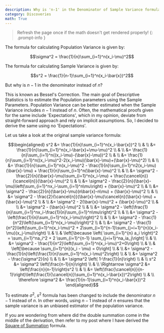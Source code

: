 ```yaml
---
description: Why is 'n-1' in the Denominator of Sample Variance formula instead of 'n'?
category: Discoveries
math: True
---
```


> Refresh the page once if the math doesn't get rendered properly!
{: .prompt-info }

The formula for calculating Population Variance is given by:

$$\sigma^2 = \frac{1}{n}\sum_{i=1}^n(x_i-\mu)^2$$

The formula for calculating Sample Variance is given by:

$$s^2 = \frac{1}{n-1}\sum_{i=1}^n(x_i-\bar{x})^2$$

But why is $n-1$ in the denominator instead of $n$?

This is known as Bessel's Correction. The main goal of Descriptive Statistics is to estimate the Population parameters using the Sample Parameters. Population Variance can be better estimated when the Sample Variance includes $n-1$ instead of $n$. Often, the mathematical proofs given for the same include 'Expectations', which in my opinion, deviate from straight-forward approach and rely on implicit assumptions. So, I decided to derive the same using no 'Expectations'.

Let us take a look at the original sample variance formula:

$$\begin{aligned}
s^2
&= \frac{1}{n}\sum_{i=1}^n(x_i-\bar{x})^2 \\
& \\
&= \frac{1}{n}\sum_{i=1}^n(x_i-\bar{x}+\mu-\mu)^2 \\
& \\
&= \frac{1}{n}\sum_{i=1}^n((x_i-\mu)-(\bar{x}-\mu))^2 \\
& \\
&= \frac{1}{n}\sum_{i=1}^n((x_i-\mu)^2-2(x_i-\mu)(\bar{x}-\mu)+(\bar{x}-\mu)^2) \\
& \\
&= \frac{1}{n}\sum_{i=1}^n(x_i-\mu)^2 - \frac{1}{n}\sum_{i=1}^n2(x_i-\mu)(\bar{x}-\mu) + \frac{1}{n}\sum_{i=1}^n(\bar{x}-\mu)^2 \\
& \\
&= \sigma^2 - \frac{2}{n}(\bar{x}-\mu)\sum_{i=1}^n(x_i-\mu) + \frac{\cancel{n}}{\cancel{n}}(\bar{x}-\mu)^2 \\
& \\
&= \sigma^2 - \frac{2}{n}(\bar{x}-\mu)\left(\sum_{i=1}^nx_i-\sum_{i=1}^n\mu\right) + (\bar{x}-\mu)^2 \\
& \\
&= \sigma^2 - \frac{2}{n}(\bar{x}-\mu)(n\bar{x}-n\mu) + (\bar{x}-\mu)^2 \\
& \\
&= \sigma^2 - \frac{2}{\cancel{n}}(\bar{x}-\mu)\cancel{n}(\bar{x}-\mu) + (\bar{x}-\mu)^2 \\
& \\
&= \sigma^2 - 2(\bar{x}-\mu)^2 + (\bar{x}-\mu)^2 \\
& \\
&= \sigma^2 - (\bar{x}-\mu)^2 \\
& \\
&= \sigma^2 - \left(\frac{1}{n}\sum_{i=1}^nx_i-\frac{1}{n}\sum_{i=1}^n\mu\right)^2 \\
& \\
&= \sigma^2 - \left(\frac{1}{n}\sum_{i=1}^n(x_i-\mu)\right)^2 \\
& \\
&= \sigma^2 - \frac{1}{n^2}\left(\sum_{i=1}^n(x_i-\mu)\right)^2 \\
& \\
&= \sigma^2 - \frac{1}{n^2}\left(\sum_{i=1}^n(x_i-\mu)^2 + 2\sum_{i=1}^{n-1}\sum_{j=i+1}^{n}(x_i-\mu)(x_j-\mu)\right) \\
& \\
& \left[\because \left( \sum_{i=1}^{n} a_i \right)^2 = \sum_{i=1}^na_i^2 + 2 \sum_{i=1}^{n-1} \sum_{j=i+1}^na_ia_j\right] \\
& \\
&= \sigma^2 - \frac{1}{n^2}\left(\sum_{i=1}^n(x_i-\mu)^2+0\right) \\
& \\
& \left[\because \sum_{i=1}^{n}(x_i - \mu) = 0\right]
 \\
& \\
&= \sigma^2 - \frac{1}{n}\left(\frac{1}{n}\sum_{i=1}^n(x_i-\mu)^2\right) \\
& \\
&= \sigma^2 - \frac{\sigma^2}{n} \\
& \\
&= \sigma^2 \left( 1-\frac{1}{n}\right) \\
& \\
s^2 &= \sigma^2 \left(\frac{n-1}{n}\right) \\
& \\
\Rightarrow \sigma^2 &= \left(\frac{n}{n-1}\right)s^2 \\
& \\
&= \left(\frac{\cancel{n}}{n-1}\right)\left(\frac{1}{\cancel{n}}\sum_{i=1}^n(x_i-\bar{x})^2\right) \\
& \\
\therefore \sigma^2 &= \frac{1}{n-1}\sum_{i=1}^n(x_i-\bar{x})^2
\end{aligned}$$

To estimate $\sigma^2$, $s^2$ formula has been changed to include the denominator $n-1$ instead of $n$. In other words, using $n−1$ instead of $n$ ensures that the sample variance is an unbiased estimator of the population variance.

If you are wondering from where did the double summation come in the middle of the derivation, then refer to my post where I have derived the [Square of Summation](https://navam9530.github.io/posts/Square-of-Summation/) formula.